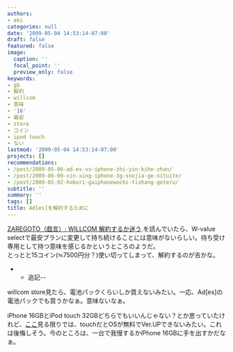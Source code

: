 ```yaml
---
authors:
- aki
categories: null
date: '2009-05-04 14:53:14-07:00'
draft: false
featured: false
image:
  caption: ''
  focal_point: ''
  preview_only: false
keywords:
- gb
- 解約
- willcom
- 意味
- '16'
- 最安
- store
- コイン
- ipod touch
- ない
lastmod: '2009-05-04 14:53:14-07:00'
projects: []
recommendations:
- /post/2009-05-06-ad-es-vs-iphone-zhi-yin-kihe-zhan/
- /post/2009-06-09-xin-xing-iphone-3g-snojia-ge-nituite/
- /post/2009-05-02-hobori-gaiphonewochi-tishang-geteru/
subtitle: ''
summary: ''
tags: []
title: Ad[es]を解約するために
---
```


[ZAREGOTO（戯言）: WILLCOM 解約するか迷う](http://fad07.seesaa.net/article/82924642.html).を読んでいたら、W-value selectで最安プランに変更して持ち続けることには意味がないらしい。待ち受け専用として持つ意味を感じるかというところのようだ。  
とっとと15コイン(≒7500円分？)使い切ってしまって、解約するのが吉かな。

- 
  - 追記--

willcom store見たら、電池パックくらいしか買えないみたい。一応、Ad[es]の電池パックでも買うかなぁ。意味ないなぁ。

iPhone 16GBとiPod touch 32GBどちらでもいいんじゃない？とか思っていたけれど、[ここ](http://plusd.itmedia.co.jp/mobile/articles/0903/18/news032.html)見る限りでは、touchだとOSが無料でVer.UPできないみたい。これは後悔しそう。今のところは、一台で我慢するかiPhone 16GBに手を出すかだなぁ。